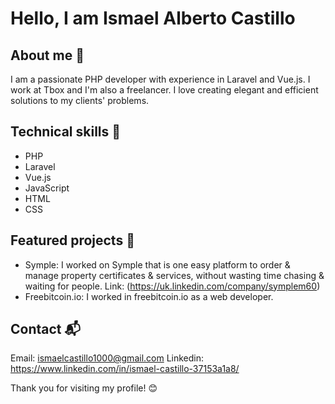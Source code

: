 # Hello, I am Ismael Alberto Castillo

## About me 👋

I am a passionate PHP developer with experience in Laravel and Vue.js. I work at Tbox and I'm also a freelancer. I love creating elegant and efficient solutions to my clients' problems.

## Technical skills 🚀

- PHP
- Laravel
- Vue.js
- JavaScript
- HTML
- CSS
  

## Featured projects 🌟

- Symple: I worked on Symple that is one easy platform to order & manage property certificates & services, without wasting time chasing & waiting for people. Link: (https://uk.linkedin.com/company/symplem60)
- Freebitcoin.io: I worked in freebitcoin.io as a web developer.

## Contact 📬

Email: ismaelcastillo1000@gmail.com
Linkedin: https://www.linkedin.com/in/ismael-castillo-37153a1a8/

Thank you for visiting my profile! 😊


<!--
**ismael-cm/ismael-cm** is a ✨ _special_ ✨ repository because its `README.md` (this file) appears on your GitHub profile.

Here are some ideas to get you started:

- 🔭 I’m currently working on ...
- 🌱 I’m currently learning ...
- 👯 I’m looking to collaborate on ...
- 🤔 I’m looking for help with ...
- 💬 Ask me about ...
- 📫 How to reach me: ...
- 😄 Pronouns: ...
- ⚡ Fun fact: ...
-->
